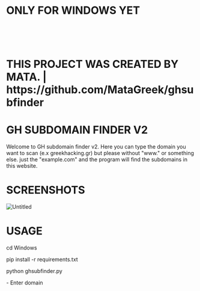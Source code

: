 <h1> ONLY FOR WINDOWS YET</h1>
<br>
<br>
<br>
<h1>THIS PROJECT WAS CREATED BY MATA. | https://github.com/MataGreek/ghsubfinder</h1>
<h1>GH SUBDOMAIN FINDER V2</h1>

<p>Welcome to GH subdomain finder v2. Here you can type the domain you want to scan (e.x greekhacking.gr) but please without "www." or something else.
  just the "example.com" and the program will find the subdomains in this website.</p>
  
<h1>SCREENSHOTS</h1>


![Untitled](https://user-images.githubusercontent.com/89479885/133817892-e7ea8400-7805-43c2-b240-faf7a7ca853a.png)


  
# USAGE

cd Windows
<p>pip install -r requirements.txt</p>
<p>python ghsubfinder.py</p>
<p>- Enter domain</p>

